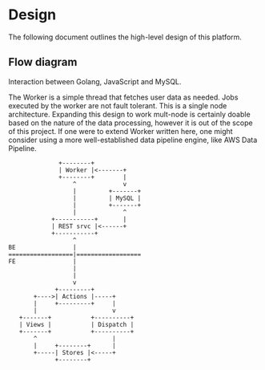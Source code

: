 # Design

The following document outlines the high-level design of this platform.

## Flow diagram

Interaction between Golang, JavaScript and MySQL.

The Worker is a simple thread that fetches user data as needed. Jobs executed
by the worker are not fault tolerant. This is a single node architecture.
Expanding this design to work mult-node is certainly doable based on the nature
of the data processing, however it is out of the scope of this project. If one
were to extend Worker written here, one might consider using a more
well-established data pipeline engine, like AWS Data Pipeline.

                  +--------+
                  | Worker |<-------+
                  +--------+        |
                      ^             v
                      |         +-------+
                      |         | MySQL |
                      |         +-------+
                      |             ^
                +-----------+       |
                | REST srvc |<------+
                +-----------+
                      ^
    BE                |
    ==================|==================
    FE                |
                      |
                      |
                      v
                 +---------+
           +---->| Actions |-----+
           |     +---------+     |
           |                     v
       +-------+           +----------+
       | Views |           | Dispatch |
       +-------+           +----------+
           ^                     |
           |     +--------+      |
           +-----| Stores |<-----+
                 +--------+
